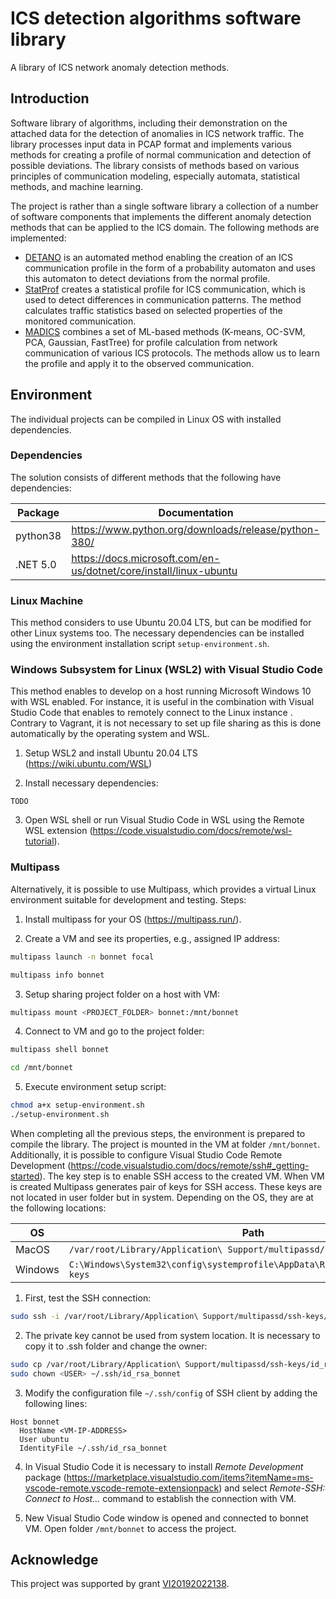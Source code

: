 # ICS detection algorithms software library

A library of ICS network anomaly detection methods.

## Introduction

Software library of algorithms, including their demonstration on the attached data for the detection of anomalies in ICS network traffic. The library processes input data in PCAP format and implements various methods for creating a profile of normal communication and detection of possible deviations. The library consists of methods based on various principles of communication modeling, especially automata, statistical methods, and machine learning.

The project is rather than a single software library a collection of a number of software components that implements the different anomaly detection methods that can be applied to the ICS domain. The following methods are implemented:

* [DETANO](detano) is an automated method enabling the creation of an ICS communication profile in the form of a probability automaton and uses this automaton to detect deviations from the normal profile.
* [StatProf](statistical_profiling) creates a statistical profile for ICS communication, which is used to detect differences in communication patterns. The method calculates traffic statistics based on selected properties of the monitored communication.
* [MADICS](madics) combines a set of ML-based methods (K-means, OC-SVM, PCA, Gaussian, FastTree) for profile calculation from network communication of various ICS protocols. The methods allow us to learn the profile and apply it to the observed communication.

## Environment

The individual projects can be compiled in Linux OS with installed dependencies.

### Dependencies

The solution consists of different methods that the following have dependencies:

| Package   | Documentation                                                     |
| --------- | ----------------------------------------------------------------- |
| python38  | <https://www.python.org/downloads/release/python-380/>              |
| .NET 5.0  | <https://docs.microsoft.com/en-us/dotnet/core/install/linux-ubuntu> |

### Linux Machine

This method considers to use Ubuntu 20.04 LTS, but can be modified for other Linux systems too.
The necessary dependencies can be installed using the environment installation script `setup-environment.sh`.

### Windows Subsystem for Linux (WSL2) with Visual Studio Code

This method enables to develop on a host running Microsoft Windows 10 with WSL enabled. For instance, it is useful in the combination with Visual Studio Code that enables to remotely connect to the Linux instance . Contrary to Vagrant, it is not necessary to set up file sharing as this is done automatically by the operating system and WSL.

1. Setup WSL2 and install Ubuntu 20.04 LTS (<https://wiki.ubuntu.com/WSL>)

3. Install necessary dependencies:

```
TODO
```

3. Open WSL shell or run Visual Studio Code in WSL using the Remote WSL extension (<https://code.visualstudio.com/docs/remote/wsl-tutorial>).

### Multipass

Alternatively, it is possible to use Multipass, which provides a virtual Linux environment suitable for development and testing. Steps:

1. Install multipass for your OS (<https://multipass.run/>).

2. Create a VM and see its properties, e.g., assigned IP address:

```bash
multipass launch -n bonnet focal

multipass info bonnet
```

3. Setup sharing project folder on a host with VM:

```bash
multipass mount <PROJECT_FOLDER> bonnet:/mnt/bonnet
```

4. Connect to VM and go to the project folder:

```bash
multipass shell bonnet
```

```bash
cd /mnt/bonnet
```

5. Execute environment setup script:

```bash
chmod a+x setup-environment.sh
./setup-environment.sh
```

When completing all the previous steps, the environment is prepared to compile the library. The project is mounted in the VM at folder `/mnt/bonnet`.
Additionally, it is possible to configure Visual Studio Code Remote Development (https://code.visualstudio.com/docs/remote/ssh#_getting-started). The key step is to enable SSH access to the created VM.
When VM is created Multipass generates pair of keys for SSH access. These keys are not located in user folder but in system. Depending on the OS, they
are at the following locations:

|  OS     | Path                                                                           |
| ------- | -------------------------------------------------------------------------------|
| MacOS   | `/var/root/Library/Application\ Support/multipassd/ssh-keys/id_rsa`            |
| Windows | `C:\Windows\System32\config\systemprofile\AppData\Roaming\multipassd\ssh-keys` |

1. First, test the SSH connection:

```bash
sudo ssh -i /var/root/Library/Application\ Support/multipassd/ssh-keys/id_rsa ubuntu@<VM-IP-ADDRESS>
```

2. The private key cannot be used from system location. It is necessary to copy it to .ssh folder and change the owner:

```bash
sudo cp /var/root/Library/Application\ Support/multipassd/ssh-keys/id_rsa ~/.ssh/id_rsa_bonnet
sudo chown <USER> ~/.ssh/id_rsa_bonnet
```

3. Modify the configuration file `~/.ssh/config` of SSH client by adding the following lines:

```
Host bonnet
  HostName <VM-IP-ADDRESS>
  User ubuntu
  IdentityFile ~/.ssh/id_rsa_bonnet
```

4. In Visual Studio Code it is necessary to install *Remote Development* package (https://marketplace.visualstudio.com/items?itemName=ms-vscode-remote.vscode-remote-extensionpack) and select *Remote-SSH: Connect to Host...* command to establish the connection with VM.  

5. New Visual Studio Code window is opened and connected to bonnet VM. Open folder `/mnt/bonnet` to access the project.  

## Acknowledge

This project was supported by grant [VI20192022138](https://www.fit.vut.cz/research/project/1303/).

